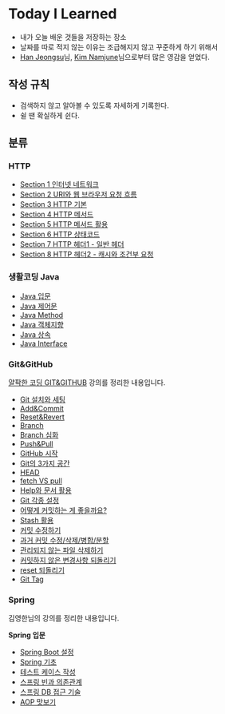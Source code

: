 # Today I Learned
* 내가 오늘 배운 것들을 저장하는 장소
* 날짜를 따로 적지 않는 이유는 조급해지지 않고 꾸준하게 하기 위해서
* [Han Jeongsu](https://github.com/Integerous)님, [Kim Namjune](https://github.com/namjunemy/TIL)님으로부터 많은 영감을 얻었다.

## 작성 규칙
* 검색하지 않고 알아볼 수 있도록 자세하게 기록한다.
* 쉴 땐 확실하게 쉰다.

## 분류
### HTTP
* [Section 1 인터넷 네트워크](https://github.com/vananaHope/TIL/blob/main/HTTP/Section%201.md)
* [Section 2 URI와 웹 브라우저 요청 흐름](https://github.com/vananaHope/TIL/blob/main/HTTP/Section%202.md)
* [Section 3 HTTP 기본](https://github.com/vananaHope/TIL/blob/main/HTTP/Section%203.md)
* [Section 4 HTTP 메서드](https://github.com/vananaHope/TIL/blob/main/HTTP/Section%204.md)
* [Section 5 HTTP 메서드 활용](https://github.com/vananaHope/TIL/blob/main/HTTP/Section%205.md)
* [Section 6 HTTP 상태코드](https://github.com/vananaHope/TIL/blob/main/HTTP/Section%206.md)
* [Section 7 HTTP 헤더1 - 일반 헤더](https://github.com/vananaHope/TIL/blob/main/HTTP/Section%207.md)
* [Section 8 HTTP 헤더2 - 캐시와 조건부 요청](https://github.com/vananaHope/TIL/blob/main/HTTP/Section%208.md)

### 생활코딩 Java
* [Java 입문](https://github.com/vananaHope/TIL/blob/main/Java/Java%20%EC%9E%85%EB%AC%B8.md)
* [Java 제어문](https://github.com/vananaHope/TIL/blob/main/Java/Java%20%EC%A0%9C%EC%96%B4%EB%AC%B8.md)
* [Java Method](https://github.com/vananaHope/TIL/blob/main/Java/Java%20Method.md)
* [Java 객체지향](https://github.com/vananaHope/TIL/blob/main/Java/Java%20%EA%B0%9D%EC%B2%B4%EC%A7%80%ED%96%A5.md)
* [Java 상속](https://github.com/vananaHope/TIL/blob/main/Java/Java%20%EC%83%81%EC%86%8D.md)
* [Java Interface](https://github.com/vananaHope/TIL/blob/main/Java/Java%20Interface.md)

### Git&GitHub
[얄팍한 코딩 GIT&GITHUB](https://www.inflearn.com/course/%EC%A0%9C%EB%8C%80%EB%A1%9C-%ED%8C%8C%EB%8A%94-%EA%B9%83) 강의를 정리한 내용입니다.

* [Git 설치와 세팅](https://github.com/vananaHope/TIL/blob/main/Git%26GitHub/Git%20%EC%84%A4%EC%B9%98%EC%99%80%20%EC%84%B8%ED%8C%85.md)
* [Add&Commit](https://github.com/vananaHope/TIL/blob/main/Git%26GitHub/add%20%EC%99%80%20commit.md)
* [Reset&Revert](https://github.com/vananaHope/TIL/blob/main/Git%26GitHub/Reset%26Revert.md)
* [Branch](https://github.com/vananaHope/TIL/blob/main/Git%26GitHub/Branch.md)
* [Branch 심화](https://github.com/vananaHope/TIL/blob/main/Git%26GitHub/Branch%20%EC%8B%AC%ED%99%94.md)
* [Push&Pull](https://github.com/vananaHope/TIL/blob/main/Git%26GitHub/Push%26Pull.md)
* [GitHub 시작](https://github.com/vananaHope/TIL/blob/main/Git%26GitHub/GitHub%20%EC%8B%9C%EC%9E%91.md)
* [Git의 3가지 공간](https://github.com/vananaHope/TIL/blob/main/Git%26GitHub/Git%EC%9D%98%203%EA%B0%80%EC%A7%80%20%EA%B3%B5%EA%B0%84.md)
* [HEAD](https://github.com/vananaHope/TIL/blob/main/Git%26GitHub/HEAD.md)
* [fetch VS pull](https://github.com/vananaHope/TIL/blob/main/Git%26GitHub/fetch%20vs%20pull.md)
* [Help와 문서 활용](https://github.com/vananaHope/TIL/blob/main/Git%26GitHub/Help%EC%99%80%20%EB%AC%B8%EC%84%9C.md)
* [Git 각종 설정](https://github.com/vananaHope/TIL/blob/main/Git%26GitHub/Git%EC%9D%98%20%EA%B0%81%EC%A2%85%20%EC%84%A4%EC%A0%95.md)
* [어떻게 커밋하는 게 좋을까요?](https://github.com/vananaHope/TIL/blob/main/Git%26GitHub/%EC%BB%A4%EB%B0%8B%20%EB%B0%A9%EB%B2%95.md)
* [Stash 활용](https://github.com/vananaHope/TIL/blob/main/Git%26GitHub/Stash%20%ED%99%9C%EC%9A%A9%ED%95%98%EA%B8%B0.md)
* [커밋 수정하기](https://github.com/vananaHope/TIL/blob/main/Git%26GitHub/%EC%BB%A4%EB%B0%8B%20%EC%88%98%EC%A0%95%ED%95%98%EA%B8%B0.md)
* [과거 커밋 수정/삭제/병합/분할](https://github.com/vananaHope/TIL/blob/main/Git%26GitHub/%EA%B3%BC%EA%B1%B0%20%EC%BB%A4%EB%B0%8B%20%EC%88%98%EC%A0%95%2C%EC%82%AD%EC%A0%9C%2C%EB%B3%91%ED%95%A9%2C%EB%B6%84%ED%95%A0.md)
* [관리되지 않는 파일 삭제하기](https://github.com/vananaHope/TIL/blob/main/Git%26GitHub/%EA%B4%80%EB%A6%AC%EB%90%98%EC%A7%80%20%EC%95%8A%EB%8A%94%20%ED%8C%8C%EC%9D%BC%20%EC%82%AD%EC%A0%9C.md)
* [커밋하지 않은 변경사항 되돌리기](https://github.com/vananaHope/TIL/blob/main/Git%26GitHub/%EC%BB%A4%EB%B0%8B%ED%95%98%EC%A7%80%20%EC%95%8A%EC%9D%80%20%EB%B3%80%EA%B2%BD%EC%82%AC%ED%95%AD%20%EB%90%98%EB%8F%8C%EB%A6%AC%EA%B8%B0.md)
* [reset 되돌리기](https://github.com/vananaHope/TIL/blob/main/Git%26GitHub/reset%20%EB%90%98%EB%8F%8C%EB%A6%AC%EA%B8%B0.md)
* [Git Tag](https://github.com/vananaHope/TIL/blob/main/Git%26GitHub/Git%20%ED%83%9C%EA%B7%B8.md)

### Spring
김영한님의 강의를 정리한 내용입니다.

**Spring 입문**
* [Spring Boot 설정](https://github.com/vananaHope/TIL/blob/main/Spring/Spring%20%EC%9E%85%EB%AC%B8/Spring%20Boot%20%EC%84%A4%EC%A0%95.md)
* [Spring 기초](https://github.com/vananaHope/TIL/tree/main/Spring/Spring%20%EC%9E%85%EB%AC%B8)
* [테스트 케이스 작성](https://github.com/vananaHope/TIL/blob/main/Spring/Spring%20%EC%9E%85%EB%AC%B8/%ED%85%8C%EC%8A%A4%ED%8A%B8%20%EC%BC%80%EC%9D%B4%EC%8A%A4%20%EC%9E%91%EC%84%B1.md)
* [스프링 빈과 의존관계](https://github.com/vananaHope/TIL/blob/main/Spring/Spring%20%EC%9E%85%EB%AC%B8/%EC%8A%A4%ED%94%84%EB%A7%81%20%EB%B9%88%EA%B3%BC%20%EC%9D%98%EC%A1%B4%EA%B4%80%EA%B3%84.md)
* [스프링 DB 접근 기술](https://github.com/vananaHope/TIL/blob/main/Spring/Spring%20%EC%9E%85%EB%AC%B8/%EC%8A%A4%ED%94%84%EB%A7%81%20DB%20%EC%A0%91%EA%B7%BC%20%EA%B8%B0%EC%88%A0.md)
* [AOP 맛보기](https://github.com/vananaHope/TIL/blob/main/Spring/Spring%20%EC%9E%85%EB%AC%B8/AOP%20%EB%A7%9B%EB%B3%B4%EA%B8%B0.md)

